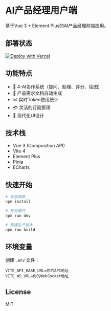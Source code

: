# AI产品经理用户端

基于Vue 3 + Element Plus的AI产品经理前端应用。

## 部署状态

[![Deploy with Vercel](https://vercel.com/button)](https://vercel.com/import/project?template=https://github.com/davidwang812/ai-pm-user-frontend)

## 功能特点

- 🤖 4-AI协作系统（提问、助理、评分、绘图）
- 💼 产品需求文档自动生成
- 📊 实时Token使用统计
- 💳 灵活的订阅管理
- 🎨 现代化UI设计

## 技术栈

- Vue 3 (Composition API)
- Vite 4
- Element Plus
- Pinia
- ECharts

## 快速开始

```bash
# 安装依赖
npm install

# 开发模式
npm run dev

# 构建生产版本
npm run build
```

## 环境变量

创建 `.env` 文件：

```env
VITE_API_BASE_URL=你的API地址
VITE_WS_URL=你的WebSocket地址
```

## License

MIT

<!-- Deployment Trigger: 2025-08-06_13:23:40 -->
<!-- Deploy trigger Wed Aug  6 23:29:04 CST 2025 -->
